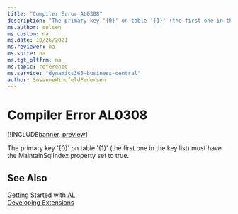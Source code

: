 ```yaml
---
title: "Compiler Error AL0308"
description: "The primary key '{0}' on table '{1}' (the first one in the key list) must have the MaintainSqlIndex property set to true."
ms.author: solsen
ms.custom: na
ms.date: 10/26/2021
ms.reviewer: na
ms.suite: na
ms.tgt_pltfrm: na
ms.topic: reference
ms.service: "dynamics365-business-central"
author: SusanneWindfeldPedersen
---
```

[//]: # (START>DO_NOT_EDIT)
[//]: # (IMPORTANT:Do not edit any of the content between here and the END>DO_NOT_EDIT.)
[//]: # (Any modifications should be made in the .xml files in the ModernDev repo.)
# Compiler Error AL0308

[!INCLUDE[banner_preview](../includes/banner_preview.md)]

The primary key '{0}' on table '{1}' (the first one in the key list) must have the MaintainSqlIndex property set to true.

[//]: # (IMPORTANT: END>DO_NOT_EDIT)
## See Also  
[Getting Started with AL](../devenv-get-started.md)  
[Developing Extensions](../devenv-dev-overview.md)  